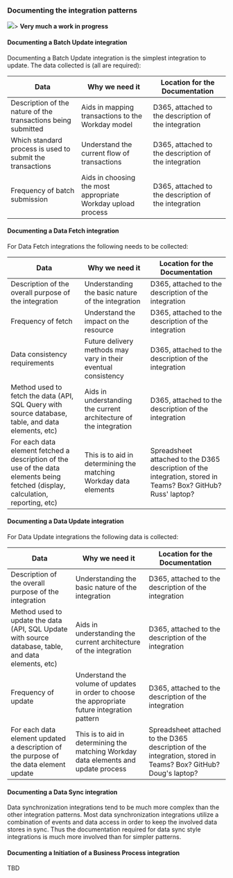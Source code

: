 
### Documenting the integration patterns
![](https://mermaid.ink/svg/pako:eNrFVX9v2jAQ_Speqq6tBE0KqC3ZuglIutJJG1K7dhWpJpMY4hHsyHYoDPHdd05CGn5063-NEPLZdy_v3V3OC8PnATFsYxjxJz_EQqFbx2P7-0gRqRAfohFhRBEfaQeP-RGW0iFDFJAhTiKFhjSK7L1G8_TEPalIJfiYFKbPIy7svWH65IfVJxqo0G7Esw8ltPbDj1avm4O1HMtyTwuwNXN3uMMnmLJnhKZlWU2rQFgzXyTQZUOBwSfxVSJIjlSzBjWMC6Q1czfSLRYjssrL2dn5ebNZhOfmf_PiMQQPDXohVxxkHfY9o-ug1ERgex4zg1SzNCMywv7cpAFhiqq5GRMhOQM71t7m9MQzHo9QhqgfP6L-uISNPCNUKpa2aQ7mybGEHiAxp0wd-3xi2jPblGbHvWkJP6TQBzo3HZ4wn0amO6iKm6TTua9df0uu3Xrjt_X1rttqR-NacNmbXM3Cy9_fx9ZD4zTg963P5OIyFs3rn--xr-iUdEgUXRx0nZTIwbsWEAUumhGkkTKqKGew9WsQYTbO-Gfa5F1dJ6SXGeiuDulAmjyOaS5fmtO6qYVv6i4Q3lh2b8XjdcLdKVT3KhksFqvVcrkpbXXyxspSGvJ1srL_nuBTKuGUshG469KWdnRx85aPkwEohZY-tnRxs-gv2XzaBskPdHz5MAdDZj7YNuDKrk67f7hJxWmjo_U39xHsP78Mfvl5Gys_vJkzv5-udLS2QgFgf3CajoybT6R8XH31zx1arUL-BJE8EeBxeAJfsQGbnzYTtt4iWRhJqwAxEPJyTGkKQBRMmA4WQT5mXgza2NSRcTm_0GUTzAKZIuyuzr8qt4VXgtlN4CNEQHsTwXCEpMKKoAArvKXAaW_UZbfGfJaXCpHdTqshX2S64s6yl94KOhoRsX2JFCE5__xyKLZL-S-uMI8ZFWNCBJgB3MsLzdkzVEgmxDNsWOY3r2d4bAmuSQxiiRtQxYVhD3EkScXAieJaoWEDFbJycigeCTzJvZZ_ASnrs_Y)> **Very much a work in progress**

#### Documenting a Batch Update integration

Documenting a Batch Update integration is the simplest integration to update. The data collected is (all are required):

| Data | Why we need it | Location for the Documentation |
| ----- | ----- | -----|
|Description of the nature of the transactions being submitted|Aids in mapping transactions to the Workday model | D365, attached to the description of the integration|
|Which standard process is used to submit the transactions| Understand the current flow of transactions | D365, attached to the description of the integration |
|Frequency of batch submission|Aids in choosing the most appropriate Workday upload process|D365, attached to the description of the integration |


#### Documenting a Data Fetch integration

For Data Fetch integrations the following needs to be collected:

| Data | Why we need it | Location for the Documentation |
| ----- | ----- | ----- |
|Description of the overall purpose of the integration| Understanding the basic nature of the integration| D365, attached to the description of the integration|
|Frequency of fetch | Understand the impact on the resource | D365, attached to the description of the integration|
|Data consistency requirements| Future delivery methods may vary in their eventual consistency | D365, attached to the description of the integration |
| Method used to fetch the data (API, SQL Query with source database, table, and data elements, etc) | Aids in understanding the current architecture of the integration | D365, attached to the description of the integration |
|For each data element fetched a description of the use of the data elements being fetched (display, calculation, reporting, etc) | This is to aid in determining the matching Workday data elements| Spreadsheet attached to the D365 description of the integration, stored in Teams? Box? GitHub? Russ' laptop?|

#### Documenting a Data Update integration

For Data Update integrations the following data is collected:

| Data | Why we need it | Location for the Documentation |
| ----- | ----- | -----|
|Description of the overall purpose of the integration| Understanding the basic nature of the integration| D365, attached to the description of the integration|
| Method used to update the data (API, SQL Update with source database, table, and data elements, etc) | Aids in understanding the current architecture of the integration | D365, attached to the description of the integration |
| Frequency of update | Understand the volume of updates in order to choose the appropriate future integration pattern | D365, attached to the description of the integration | 
|For each data element updated a description of the purpose of the data element update | This is to aid in determining the matching Workday data elements and update process | Spreadsheet attached to the D365 description of the integration, stored in Teams? Box? GitHub? Doug's laptop?|

#### Documenting a Data Sync integration

Data synchronization integrations tend to be much more complex than the other integration patterns. Most data synchronization integrations utilize a combination of events and data access in order to keep the involved data stores in sync. Thus the documentation required for data sync style integrations is much more involved than for simpler patterns. 



#### Documenting a Initiation of a Business Process integration

TBD



